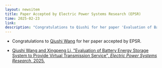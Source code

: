 ```yaml
---
layout: newsitem
title: Paper Accepted by Electric Power Systems Research (EPSR)
time: 2025-02-23
link: 
description: "Congratulations to Qiushi for her paper 'Evaluation of Battery Energy Storage System to Provide Virtual Transmission Service' accepted by EPSR."
---
```


* Congratulations to <a href="/people/Qiushi-Wang/" class="off">Qiushi Wang</a> for her paper accepted by EPSR.

* <a href="/papers/Qiushi_VT_SCUC/" class="off">Qiushi Wang and Xingpeng Li, "Evaluation of Battery Energy Storage System to Provide Virtual Transmission Service", *Electric Power Systems Research*, 2025.</a>

